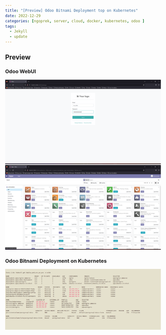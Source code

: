 ```yaml
---
title: "[Preview] Odoo Bitnami Deployment top on Kubernetes"
date: 2022-12-29
categories: [ngoprek, server, cloud, docker, kubernetes, odoo ]
tags:
  - Jekyll
  - update
---
```


## Preview 

### Odoo WebUI
![Dashboard1](https://raw.githubusercontent.com/ammarun11/ammarun11.github.io/master/static/img/_posts/1-odoo.png)
![Dashboard2](https://raw.githubusercontent.com/ammarun11/ammarun11.github.io/master/static/img/_posts/2-odoo.png)

### Odoo Bitnami Deployment on Kubernetes 
![Dashboard3](https://raw.githubusercontent.com/ammarun11/ammarun11.github.io/master/static/img/_posts/3-odoo.png)
